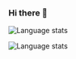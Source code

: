 ### Hi there 👋

<!--
**AlexandrViktorovich/AlexandrViktorovich** is a ✨ _special_ ✨ repository because its `README.md` (this file) appears on your GitHub profile.

Here are some ideas to get you started:

- 🔭 I’m currently working on ...
- 🌱 I’m currently learning ...
- 👯 I’m looking to collaborate on ...
- 🤔 I’m looking for help with ...
- 💬 Ask me about ...
- 📫 How to reach me: ...
- 😄 Pronouns: ...
- ⚡ Fun fact: ...
-->

![Language stats](https://github-readme-stats.vercel.app/api/top-langs/?username=AlexandrViktorovich&layout=compact&icon_color=805AD5&text_color=718096&bg_color=ffffff00&hide_border=true&langs_count=10&locale=ru&count_private=true)

![Language stats](https://github-readme-stats.vercel.app/api?username=AlexandrViktorovich&count_private=true)
